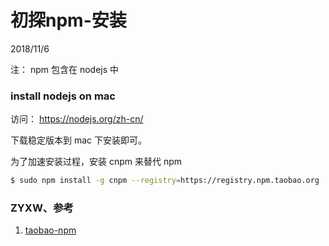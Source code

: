 # 初探npm-安装
2018/11/6


注： npm 包含在 nodejs 中

### install nodejs on mac

访问：
https://nodejs.org/zh-cn/

下载稳定版本到 mac 下安装即可。

为了加速安装过程，安装 cnpm 来替代 npm
```bash
$ sudo npm install -g cnpm --registry=https://registry.npm.taobao.org

```



### ZYXW、参考
1. [taobao-npm](https://npm.taobao.org/)
